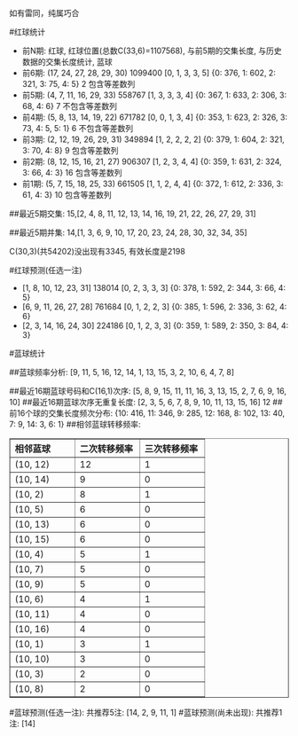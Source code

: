 <!-- 
.. title: 双色球2012100期(2012-08-26)数据分析报告
.. slug: slott-2012100-2012-08-26-report
.. date: 2012-08-27 08:00:00 UTC+08:00
.. tags: Lottery
.. link: 
.. description: 
.. type: text
-->

如有雷同，纯属巧合

<!-- TEASER_END-->

#红球统计

- 前N期: 红球, 红球位置(总数C(33,6)=1107568), 与前5期的交集长度, 与历史数据的交集长度统计, 蓝球
- 前6期: (17, 24, 27, 28, 29, 30) 1099400 [0, 1, 3, 3, 5] {0: 376, 1: 602, 2: 321, 3: 75, 4: 5} 2 包含等差数列
- 前5期: (4, 7, 11, 16, 29, 33) 558767 [1, 3, 3, 3, 4] {0: 367, 1: 633, 2: 306, 3: 68, 4: 6} 7 不包含等差数列
- 前4期: (5, 8, 13, 14, 19, 22) 671782 [0, 0, 1, 3, 4] {0: 353, 1: 623, 2: 326, 3: 73, 4: 5, 5: 1} 6 不包含等差数列
- 前3期: (2, 12, 19, 26, 29, 31) 349894 [1, 2, 2, 2, 2] {0: 379, 1: 604, 2: 321, 3: 70, 4: 8} 9 包含等差数列
- 前2期: (8, 12, 15, 16, 21, 27) 906307 [1, 2, 3, 4, 4] {0: 359, 1: 631, 2: 324, 3: 66, 4: 3} 16 包含等差数列
- 前1期: (5, 7, 15, 18, 25, 33) 661505 [1, 1, 2, 4, 4] {0: 372, 1: 612, 2: 336, 3: 61, 4: 3} 10 包含等差数列

##最近5期交集:
15,[2, 4, 8, 11, 12, 13, 14, 16, 19, 21, 22, 26, 27, 29, 31]

##最近5期并集:
14,[1, 3, 6, 9, 10, 17, 20, 23, 24, 28, 30, 32, 34, 35]

C(30,3)(共54202)没出现有3345, 
有效长度是2198

#红球预测(任选一注)

- [1, 8, 10, 12, 23, 31] 138014 [0, 2, 3, 3, 3] {0: 378, 1: 592, 2: 344, 3: 66, 4: 5}
- [6, 9, 11, 26, 27, 28] 761684 [0, 1, 2, 2, 3] {0: 385, 1: 596, 2: 336, 3: 62, 4: 6}
- [2, 3, 14, 16, 24, 30] 224186 [0, 1, 2, 3, 3] {0: 359, 1: 589, 2: 350, 3: 84, 4: 3}

#蓝球统计

##蓝球频率分析:
[9, 11, 5, 16, 12, 14, 1, 13, 15, 3, 2, 10, 6, 4, 7, 8]

##最近16期蓝球号码和C(16,1)次序:
[5, 8, 9, 15, 11, 11, 16, 3, 13, 15, 2, 7, 6, 9, 16, 10]
##最近16期蓝球次序无重复长度:
[2, 3, 5, 6, 7, 8, 9, 10, 11, 13, 15, 16] 12
##前16个球的交集长度频次分布:
{10: 416, 11: 346, 9: 285, 12: 168, 8: 102, 13: 40, 7: 9, 14: 3, 6: 1}
##相邻蓝球转移频率:
<table border="1" class="table table-striped dataframe">
  <thead>
    <tr style="text-align: left;">
      <th style="min-width: 100px;">相邻蓝球</th>
      <th style="min-width: 100px;">二次转移频率</th>
      <th style="min-width: 100px;">三次转移频率</th>
    </tr>
  </thead>
  <tbody>
    <tr>
      <td> (10, 12)</td>
      <td> 12</td>
      <td> 1</td>
    </tr>
    <tr>
      <td> (10, 14)</td>
      <td>  9</td>
      <td> 0</td>
    </tr>
    <tr>
      <td>  (10, 2)</td>
      <td>  8</td>
      <td> 1</td>
    </tr>
    <tr>
      <td>  (10, 5)</td>
      <td>  6</td>
      <td> 0</td>
    </tr>
    <tr>
      <td> (10, 13)</td>
      <td>  6</td>
      <td> 0</td>
    </tr>
    <tr>
      <td> (10, 15)</td>
      <td>  6</td>
      <td> 0</td>
    </tr>
    <tr>
      <td>  (10, 4)</td>
      <td>  5</td>
      <td> 1</td>
    </tr>
    <tr>
      <td>  (10, 7)</td>
      <td>  5</td>
      <td> 0</td>
    </tr>
    <tr>
      <td>  (10, 9)</td>
      <td>  5</td>
      <td> 0</td>
    </tr>
    <tr>
      <td>  (10, 6)</td>
      <td>  4</td>
      <td> 1</td>
    </tr>
    <tr>
      <td> (10, 11)</td>
      <td>  4</td>
      <td> 0</td>
    </tr>
    <tr>
      <td> (10, 16)</td>
      <td>  4</td>
      <td> 0</td>
    </tr>
    <tr>
      <td>  (10, 1)</td>
      <td>  3</td>
      <td> 1</td>
    </tr>
    <tr>
      <td> (10, 10)</td>
      <td>  3</td>
      <td> 0</td>
    </tr>
    <tr>
      <td>  (10, 3)</td>
      <td>  2</td>
      <td> 0</td>
    </tr>
    <tr>
      <td>  (10, 8)</td>
      <td>  2</td>
      <td> 0</td>
    </tr>
  </tbody>
</table>
#蓝球预测(任选一注):
共推荐5注: [14, 2, 9, 11, 1]
#蓝球预测(尚未出现):
共推荐1注: [14]

